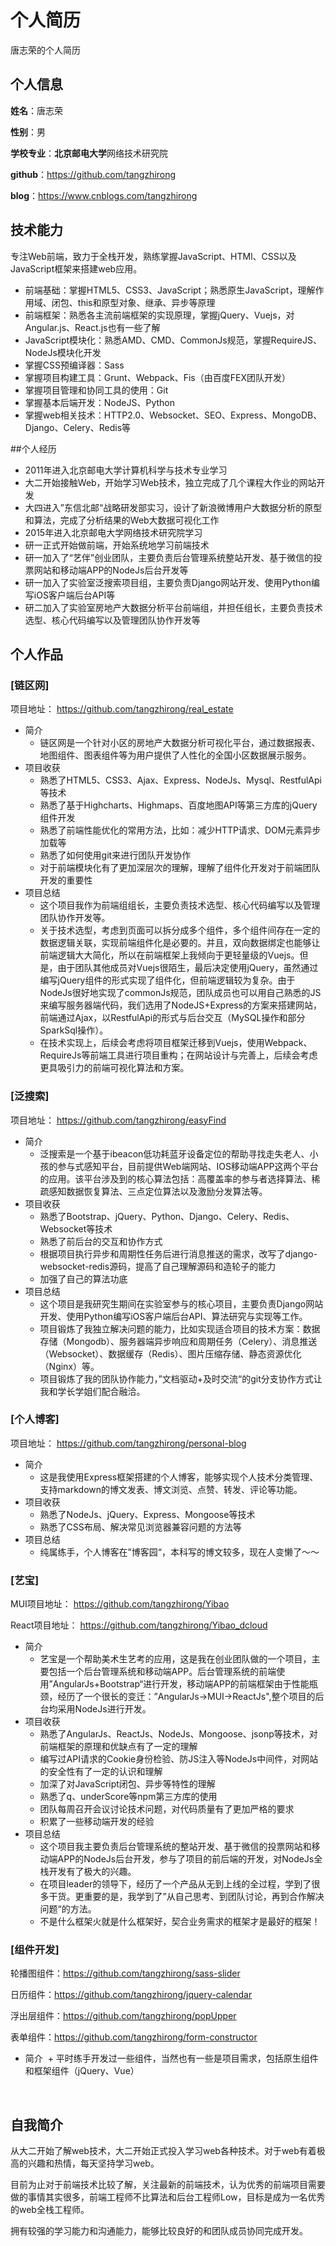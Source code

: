个人简历
======================
唐志荣的个人简历

## 个人信息

**姓名**：唐志荣

**性别**：男

**学校专业**：**北京邮电大学**网络技术研究院

**github**：https://github.com/tangzhirong

**blog**：https://www.cnblogs.com/tangzhirong

## 技术能力

专注Web前端，致力于全栈开发，熟练掌握JavaScript、HTMl、CSS以及JavaScript框架来搭建web应用。

* 前端基础：掌握HTML5、CSS3、JavaScript；熟悉原生JavaScript，理解作用域、闭包、this和原型对象、继承、异步等原理
* 前端框架：熟悉各主流前端框架的实现原理，掌握jQuery、Vuejs，对Angular.js、React.js也有一些了解
* JavaScript模块化：熟悉AMD、CMD、CommonJs规范，掌握RequireJS、NodeJs模块化开发
* 掌握CSS预编译器：Sass
* 掌握项目构建工具：Grunt、Webpack、Fis（由百度FEX团队开发）
* 掌握项目管理和协同工具的使用：Git
* 掌握基本后端开发：NodeJS、Python
* 掌握web相关技术：HTTP2.0、Websocket、SEO、Express、MongoDB、Django、Celery、Redis等

##个人经历

* 2011年进入北京邮电大学计算机科学与技术专业学习
* 大二开始接触Web，开始学习Web技术，独立完成了几个课程大作业的网站开发
* 大四进入”东信北邮“战略研发部实习，设计了新浪微博用户大数据分析的原型和算法，完成了分析结果的Web大数据可视化工作
* 2015年进入北京邮电大学网络技术研究院学习
* 研一正式开始做前端，开始系统地学习前端技术
* 研一加入了“艺伴”创业团队，主要负责后台管理系统整站开发、基于微信的投票网站和移动端APP的NodeJs后台开发等
* 研一加入了实验室泛搜索项目组，主要负责Django网站开发、使用Python编写iOS客户端后台API等
* 研二加入了实验室房地产大数据分析平台前端组，并担任组长，主要负责技术选型、核心代码编写以及管理团队协作开发等

## 个人作品

### [链区网]
项目地址： https://github.com/tangzhirong/real_estate
- 简介
  + 链区网是一个针对小区的房地产大数据分析可视化平台，通过数据报表、地图组件、图表组件等为用户提供了人性化的全国小区数据展示服务。
- 项目收获
  + 熟悉了HTML5、CSS3、Ajax、Express、NodeJs、Mysql、RestfulApi等技术
  + 熟悉了基于Highcharts、Highmaps、百度地图API等第三方库的jQuery组件开发
  + 熟悉了前端性能优化的常用方法，比如：减少HTTP请求、DOM元素异步加载等
  + 熟悉了如何使用git来进行团队开发协作
  + 对于前端模块化有了更加深层次的理解，理解了组件化开发对于前端团队开发的重要性
- 项目总结
  + 这个项目我作为前端组组长，主要负责技术选型、核心代码编写以及管理团队协作开发等。
  + 关于技术选型，考虑到页面可以拆分成多个组件，多个组件间存在一定的数据逻辑关联，实现前端组件化是必要的。并且，双向数据绑定也能够让前端逻辑大大简化，所以在前端框架上我倾向于更轻量级的Vuejs。但是，由于团队其他成员对Vuejs很陌生，最后决定使用jQuery，虽然通过编写jQuery组件的形式实现了组件化，但前端逻辑较为复杂。由于NodeJs很好地实现了commonJs规范，团队成员也可以用自己熟悉的JS来编写服务器端代码，我们选用了NodeJS+Express的方案来搭建网站，前端通过Ajax，以RestfulApi的形式与后台交互（MySQL操作和部分SparkSql操作）。
  + 在技术实现上，后续会考虑将项目框架迁移到Vuejs，使用Webpack、RequireJs等前端工具进行项目重构；在网站设计与完善上，后续会考虑更具吸引力的前端可视化算法和方案。
  
### [泛搜索]
项目地址： https://github.com/tangzhirong/easyFind
- 简介
  + 泛搜索是一个基于ibeacon低功耗蓝牙设备定位的帮助寻找走失老人、小孩的参与式感知平台，目前提供Web端网站、IOS移动端APP这两个平台的应用。该平台涉及到的核心算法包括：高覆盖率的参与者选择算法、稀疏感知数据恢复算法、三点定位算法以及激励分发算法等。
- 项目收获
  + 熟悉了Bootstrap、jQuery、Python、Django、Celery、Redis、Websocket等技术
  + 熟悉了前后台的交互和协作方式
  + 根据项目执行异步和周期性任务后进行消息推送的需求，改写了django-websocket-redis源码，提高了自己理解源码和造轮子的能力
  + 加强了自己的算法功底
- 项目总结
  + 这个项目是我研究生期间在实验室参与的核心项目，主要负责Django网站开发、使用Python编写iOS客户端后台API、算法研究与实现等工作。
  + 项目锻炼了我独立解决问题的能力，比如实现适合项目的技术方案：数据存储（Mongodb）、服务器端异步响应和周期任务（Celery）、消息推送（Websocket）、数据缓存（Redis）、图片压缩存储、静态资源优化（Nginx）等。
  + 项目锻炼了我的团队协作能力，”文档驱动+及时交流“的git分支协作方式让我和学长学姐们配合融洽。
  
### [个人博客]
项目地址： https://github.com/tangzhirong/personal-blog
- 简介
  + 这是我使用Express框架搭建的个人博客，能够实现个人技术分类管理、支持markdown的博文发表、博文浏览、点赞、转发、评论等功能。
- 项目收获
  + 熟悉了NodeJs、jQuery、Express、Mongoose等技术
  + 熟悉了CSS布局、解决常见浏览器兼容问题的方法等
- 项目总结
  + 纯属练手，个人博客在”博客园“，本科写的博文较多，现在人变懒了～～
 
 
### [艺宝]
MUI项目地址： https://github.com/tangzhirong/Yibao

React项目地址： https://github.com/tangzhirong/Yibao_dcloud
- 简介
  + 艺宝是一个帮助美术生艺考的应用，这是我在创业团队做的一个项目，主要包括一个后台管理系统和移动端APP。后台管理系统的前端使用”AngularJs+Bootstrap“进行开发，移动端APP的前端框架由于性能瓶颈，经历了一个很长的变迁：”AngularJs->MUI->ReactJs",整个项目的后台均采用NodeJs进行开发。
- 项目收获
  + 熟悉了AngularJs、ReactJs、NodeJs、Mongoose、jsonp等技术，对前端框架的原理和优缺点有了一定的理解
  + 编写过API请求的Cookie身份检验、防JS注入等NodeJs中间件，对网站的安全性有了一定的认识和理解
  + 加深了对JavaScript闭包、异步等特性的理解
  + 熟悉了q、underScore等npm第三方库的使用
  + 团队每周召开会议讨论技术问题，对代码质量有了更加严格的要求
  + 积累了一些移动端开发的经验
- 项目总结
  + 这个项目我主要负责后台管理系统的整站开发、基于微信的投票网站和移动端APP的NodeJs后台开发，参与了项目的前后端的开发，对NodeJs全栈开发有了极大的兴趣。
  + 在项目leader的领导下，经历了一个产品从无到上线的全过程，学到了很多干货。更重要的是，我学到了”从自己思考、到团队讨论，再到合作解决问题“的方法。
  + 不是什么框架火就是什么框架好，契合业务需求的框架才是最好的框架！


### [组件开发]
轮播图组件：https://github.com/tangzhirong/sass-slider

日历组件：https://github.com/tangzhirong/jquery-calendar

浮出层组件：https://github.com/tangzhirong/popUpper

表单组件：https://github.com/tangzhirong/form-constructor
- 简介
  + 平时练手开发过一些组件，当然也有一些是项目需求，包括原生组件和框架组件（jQuery、Vue）

  
  
## 自我简介

从大二开始了解web技术，大二开始正式投入学习web各种技术。对于web有着极高的兴趣和热情，每天坚持学习web。

目前为止对于前端技术比较了解，关注最新的前端技术，认为优秀的前端项目需要做的事情其实很多，前端工程师不比算法和后台工程师Low，目标是成为一名优秀的web全栈工程师。

拥有较强的学习能力和沟通能力，能够比较良好的和团队成员协同完成开发。
